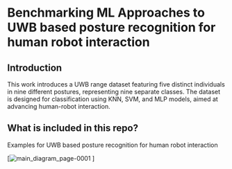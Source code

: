 # Benchmarking ML Approaches to UWB based posture recognition for human robot interaction

## Introduction
This work introduces a UWB range dataset featuring five distinct individuals in nine different postures, representing nine separate classes. The dataset is designed for classification using KNN, SVM, and MLP models, aimed at advancing human-robot interaction.



## What is included in this repo?

Examples for UWB based posture recognition for human robot interaction

[![main_diagram_page-0001](https://github.com/user-attachments/assets/f92bb1e3-9263-4499-88db-dc931aac6233)
]
